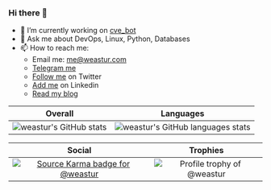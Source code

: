 ### Hi there 👋

- 🔭 I’m currently working on [cve_bot](https://github.com/weastur/cve_bot)
- 💬 Ask me about DevOps, Linux, Python, Databases
- 📫 How to reach me:
  - Email me: me@weastur.com
  - [Telegram me](https://t.me/weastur)
  - [Follow me](https://twitter.com/intent/follow?screen_name=weastur1) on Twitter
  - [Add me](www.linkedin.com/in/weastur) on Linkedin 
  - [Read my blog](https://weastur.medium.com/)

Overall                    |  Languages
:-------------------------:|:-------------------------:
![weastur's GitHub stats](https://github-readme-stats.vercel.app/api?username=weastur&count_private=true&show_icons=true)  |  ![weastur's GitHub languages stats](https://github-readme-stats.vercel.app/api/top-langs/?username=weastur&layout=compact)


Social                     |  Trophies
:-------------------------:|:-------------------------:
[![Source Karma badge for @weastur](https://sourcekarma-og.vercel.app/api/weastur/github)](https://sourcekarma.vercel.app/weastur)  |  ![Profile trophy of @weastur](https://github-profile-trophy.vercel.app/?username=weastur)
